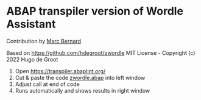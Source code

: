 # ABAP transpiler version of Wordle Assistant

Contribution by [Marc Bernard](https://github.com/mbtools)

Based on https://github.com/hdegroot/zwordle
MIT License - Copyright (c) 2022 Hugo de Groot

1. Open https://transpiler.abaplint.org/
2. Cut & paste the code [zwordle.abap](zwordle.abap) into left window
3. Adjust call at end of code
4. Runs automatically and shows results in right window
